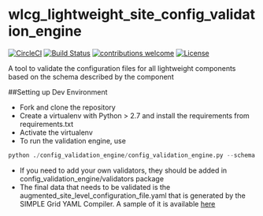 # wlcg_lightweight_site_config_validation_engine
[![CircleCI](https://circleci.com/gh/WLCG-Lightweight-Sites/wlcg_lightweight_site_config_validation_engine/tree/master.svg?style=svg)](https://circleci.com/gh/WLCG-Lightweight-Sites/wlcg_lightweight_site_config_validation_engine/tree/master)
[![Build Status](https://travis-ci.org/WLCG-Lightweight-Sites/wlcg_lightweight_site_config_validation_engine.svg?branch=master)](https://travis-ci.org/WLCG-Lightweight-Sites/wlcg_lightweight_site_config_validation_engine)
[![contributions welcome](https://img.shields.io/badge/contributions-welcome-brightgreen.svg?style=flat)](https://github.com/WLCG-Lightweight-Sites/wlcg_lightweight_site_config_validation_engine/issues)
[![License](https://img.shields.io/badge/License-Apache%202.0-blue.svg)](https://opensource.org/licenses/Apache-2.0)

A tool to validate the configuration files for all lightweight components based on the schema described by the component

##Setting up Dev Environment
- Fork and clone the repository
- Create a virtualenv with Python > 2.7 and install the requirements from requirements.txt
- Activate the virtualenv 
- To run the validation engine, use
```python
python ./config_validation_engine/config_validation_engine.py --schema {SCHEMA_FILE} --data {DATA_FILE}
```
- If you need to add your own validators, they should be added in config_validation_engine/validators package
- The final data that needs to be validated is the augmented_site_level_configuration_file.yaml that is generated by the SIMPLE Grid YAML Compiler. A sample of it is available [here](https://github.com/WLCG-Lightweight-Sites/wlcg_lightweight_site_ce_cream/blob/master/augmented_site_level_config_file.yaml)